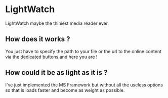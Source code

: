 # LightWatch
LightWatch maybe the thiniest media reader ever.

## How does it works ?
You just have to specify the path to your file or the url to the online content via the dedicated buttons and here you are !

## How could it be as light as it is ?
I've just implemented the MS Framework but without all the useless options so that is loads faster and become as weight as possible.
